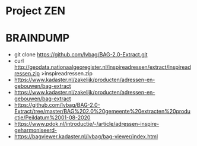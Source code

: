 # Project ZEN

# BRAINDUMP

- git clone https://github.com/lvbag/BAG-2.0-Extract.git
- curl http://geodata.nationaalgeoregister.nl/inspireadressen/extract/inspireadressen.zip >inspireadressen.zip
- https://www.kadaster.nl/zakelijk/producten/adressen-en-gebouwen/bag-extract
- https://www.kadaster.nl/zakelijk/producten/adressen-en-gebouwen/bag-extract
- https://github.com/lvbag/BAG-2.0-Extract/tree/master/BAG%202.0%20gemeente%20extracten%20productie/Peildatum%2001-08-2020
- https://www.pdok.nl/introductie/-/article/adressen-inspire-geharmoniseerd-
- https://bagviewer.kadaster.nl/lvbag/bag-viewer/index.html
